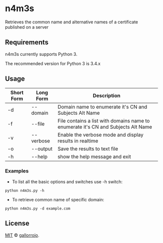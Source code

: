 # n4m3s

Retrieves the common name and alternative names of a certificate published on a server

## Requirements

n4m3s currently supports Python 3.

The recommended version for Python 3 is 3.4.x

## Usage

Short Form    | Long Form     | Description
------------- | ------------- |-------------
-d            | --domain      | Domain name to enumerate it's CN and Subjects Alt Name
-f            | --file        | File contains a list with domains name to enumerate it's CN and Subjects Alt Name 
-v            | --verbose     | Enable the verbose mode and display results in realtime
-o            | --output      | Save the results to text file
-h            | --help        | show the help message and exit

### Examples

* To list all the basic options and switches use -h switch:

```python n4m3s.py -h```

* To retrieve common name of specific domain:

``python n4m3s.py -d example.com``

## License

[MIT](LICENSE) © [gallorrojo](https://github.com/gallorrojo).
